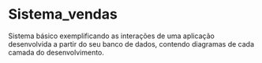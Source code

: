 # Sistema_vendas
Sistema básico exemplificando as interações de uma aplicação desenvolvida a partir do seu banco de dados, contendo diagramas de cada camada do desenvolvimento.
